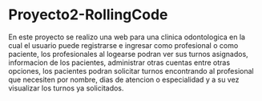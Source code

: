 # Proyecto2-RollingCode
En este proyecto se realizo una web para una clinica odontologica en la cual el usuario puede registrarse e ingresar como profesional o como paciente, los profesionales al logearse podran ver sus turnos asignados, informacion de los pacientes, administrar otras cuentas entre otras opciones, los pacientes podran solicitar turnos encontrando al profesional que necesiten por nombre, dias de atencion o especialidad y a su vez visualizar los turnos ya solicitados.
